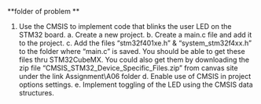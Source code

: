 **folder of problem **
1. Use the CMSIS to implement code that blinks the user LED on the STM32 board.
a. Create a new project.
b. Create a main.c file and add it to the project.
c. Add the files “stm32f401xe.h” & “system_stm32f4xx.h” to the folder where “main.c” is saved. You should be able to get these files thru STM32CubeMX. You could also get them by downloading the zip file “CMSIS_STM32_Device_Specific_Files.zip” from canvas site under the link Assignment\A06 folder
d. Enable use of CMSIS in project options settings.
e. Implement toggling of the LED using the CMSIS data structures.

